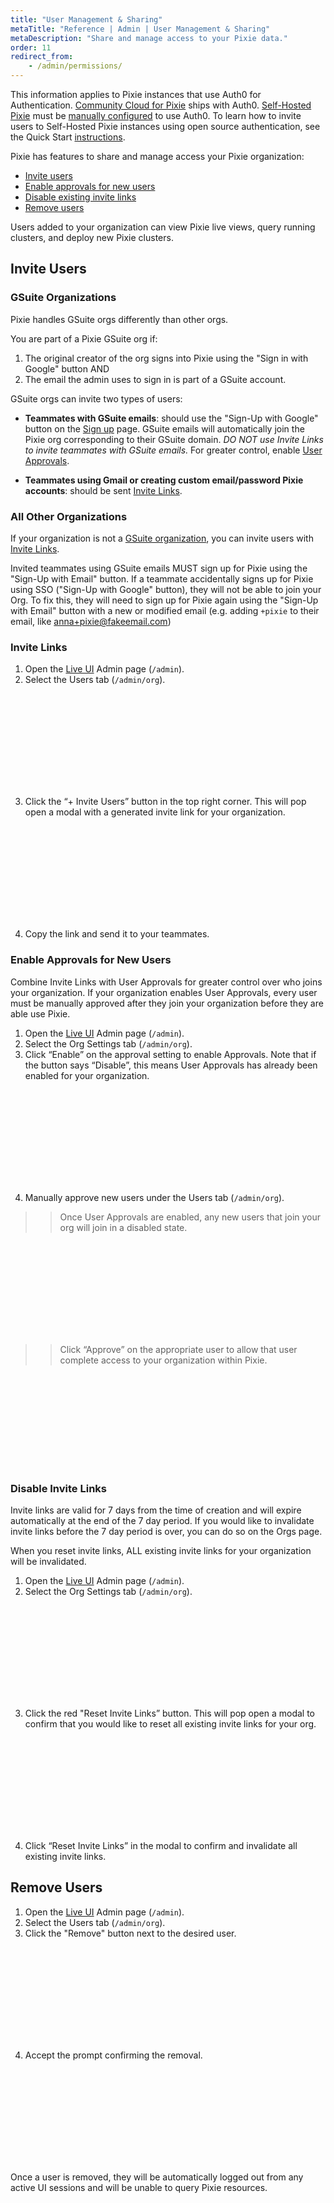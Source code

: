 ```yaml
---
title: "User Management & Sharing"
metaTitle: "Reference | Admin | User Management & Sharing"
metaDescription: "Share and manage access to your Pixie data."
order: 11
redirect_from:
    - /admin/permissions/
---
```


<Alert variant="outlined" severity="info">This information applies to Pixie instances that use Auth0 for Authentication. <a href="https://docs.px.dev/installing-pixie/install-guides/community-cloud-for-pixie/">Community Cloud for Pixie</a> ships with Auth0. <a href="https://docs.px.dev/installing-pixie/install-guides/self-hosted-pixie/">Self-Hosted Pixie</a> must be <a href="https://docs.px.dev/reference/admin/authentication/#enabling-auth0">manually configured</a> to use Auth0. To learn how to invite users to Self-Hosted Pixie instances using open source authentication, see the Quick Start <a href="https://docs.px.dev/installing-pixie/install-guides/self-hosted-pixie/#invite-others-to-your-organization-(optional)">instructions</a>.
</Alert>

Pixie has features to share and manage access your Pixie organization:

- [Invite users](/reference/admin/user-mgmt#invite-users)
- [Enable approvals for new users](/reference/admin/user-mgmt#enable-approvals-for-new-users)
- [Disable existing invite links](/reference/admin/user-mgmt#disable-invite-links)
- [Remove users](/reference/admin/user-mgmt#remove-users)

Users added to your organization can view Pixie live views, query running clusters, and deploy new Pixie clusters.

## Invite Users

### GSuite Organizations

Pixie handles GSuite orgs differently than other orgs.

You are part of a Pixie GSuite org if:

1. The original creator of the org signs into Pixie using the "Sign in with Google" button AND
2. The email the admin uses to sign in is part of a GSuite account.

GSuite orgs can invite two types of users:

- **Teammates with GSuite emails**: should use the "Sign-Up with Google" button on the [Sign up](https://work.withpixie.ai/auth/signup) page. GSuite emails will automatically join the Pixie org corresponding to their GSuite domain. _DO NOT use Invite Links to invite teammates with GSuite emails._ For greater control, enable [User Approvals](/reference/admin/user-mgmt#enable-approvals-for-new-users).

- **Teammates using Gmail or creating custom email/password Pixie accounts**: should be sent [Invite Links](/reference/admin/user-mgmt#invite-links).

### All Other Organizations

If your organization is not a [GSuite organization](/reference/admin/user-mgmt#gsuite-organnizations), you can invite users with [Invite Links](/reference/admin/user-mgmt#invite-links).

<Alert variant="outlined" severity="warning">Invited teammates using GSuite emails MUST sign up for Pixie using the "Sign-Up with Email" button. If a teammate accidentally signs up for Pixie using SSO ("Sign-Up with Google" button), they will not be able to join your Org. To fix this, they will need to sign up for Pixie again using the "Sign-Up with Email" button with a new or modified email (e.g. adding `+pixie` to their email, like anna+pixie@fakeemail.com)</Alert>

### Invite Links

1. Open the [Live UI](/using-pixie/using-live-ui) Admin page (`/admin`).
2. Select the Users tab (`/admin/org`).

<svg title='' src='admin/user-mgmt/users-tab-invite-button.png'/>

3. Click the “+ Invite Users” button in the top right corner. This will pop open a modal with a generated invite link for your organization.

<svg title='' src='admin/user-mgmt/invite-link.png'/>

4. Copy the link and send it to your teammates.

### Enable Approvals for New Users

Combine Invite Links with User Approvals for greater control over who joins your organization. If your organization enables User Approvals, every user must be manually approved after they join your organization before they are able use Pixie.

1. Open the [Live UI](/using-pixie/using-live-ui) Admin page (`/admin`).
2. Select the Org Settings tab (`/admin/org`).
3. Click “Enable” on the approval setting to enable Approvals. Note that if the button says “Disable”, this means User Approvals has already been enabled for your organization.

<svg title='' src='admin/user-mgmt/enable-approvals.png'/>

4. Manually approve new users under the Users tab (`/admin/org`).

>> Once User Approvals are enabled, any new users that join your org will join in a disabled state.

<svg title='' src='admin/user-mgmt/user-unapproved.png'/>

>> Click “Approve” on the appropriate user to allow that user complete access to your organization within Pixie.

<svg title='' src='admin/user-mgmt/user-approved.png'/>

### Disable Invite Links

Invite links are valid for 7 days from the time of creation and will expire automatically at the end of the 7 day period. If you would like to invalidate invite links before the 7 day period is over, you can do so on the Orgs page.

<Alert variant="outlined" severity="warning">When you reset invite links, ALL existing invite links for your organization will be invalidated.</Alert>

1. Open the [Live UI](/using-pixie/using-live-ui) Admin page (`/admin`).
2. Select the Org Settings tab (`/admin/org`).

<svg title='' src='admin/user-mgmt/reset-invite-links.png'/>

3. Click the red "Reset Invite Links” button. This will pop open a modal to confirm that you would like to reset all existing invite links for your org.

<svg title='' src='admin/user-mgmt/reset-invite-links-confirmation.png'/>

4. Click “Reset Invite Links” in the modal to confirm and invalidate all existing invite links.

## Remove Users

1. Open the [Live UI](/using-pixie/using-live-ui) Admin page (`/admin`).
2. Select the Users tab (`/admin/org`).
3. Click the "Remove" button next to the desired user.

<svg title='' src='admin/user-mgmt/users-tab.png'/>

4. Accept the prompt confirming the removal.

<svg title='' src='admin/user-mgmt/user-removal-prompt.png'/>

Once a user is removed, they will be automatically logged out from any active UI sessions and will be unable to query Pixie resources.
